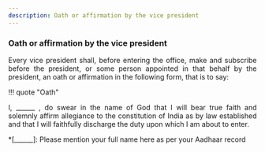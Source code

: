 ```yaml
---
description: Oath or affirmation by the vice president
---
```


### Oath or affirmation by the vice president
<div style="text-align: justify">

Every vice president shall, before entering the office, make and subscribe before the president, or some person appointed in that behalf by the president, an oath or affirmation in the following form, that is to say:

</div>

!!! quote "Oath"
    <div style="text-align: justify"> I,  ______ , do swear in the name of God that I will bear true faith and solemnly affirm allegiance to the constitution of India as by law established and that I will faithfully discharge the duty upon which I am about to enter.

*[______]: Please mention your full name here as per your Aadhaar record
